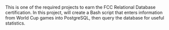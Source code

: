 This is one of the required projects to earn the FCC Relational Database certification. In this project, will create a Bash script that enters information from World Cup games into PostgreSQL, then query the database for useful statistics.

